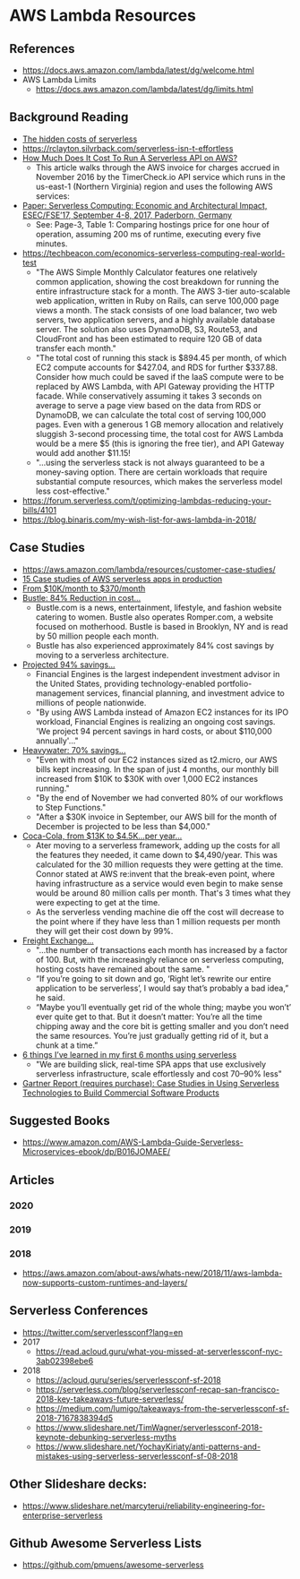# AWS Lambda Resources

## References
- https://docs.aws.amazon.com/lambda/latest/dg/welcome.html
- AWS Lambda Limits
  +  https://docs.aws.amazon.com/lambda/latest/dg/limits.html



## Background Reading
* [The hidden costs of serverless](https://medium.com/@amiram_26122/the-hidden-costs-of-serverless-6ced7844780b)
* https://rclayton.silvrback.com/serverless-isn-t-effortless
* [How Much Does It Cost To Run A Serverless API on AWS?](https://alestic.com/2016/12/aws-invoice-example/)
  * This article walks through the AWS invoice for charges accrued in November 2016 by the TimerCheck.io API service which runs in the us-east-1 (Northern Virginia) region and uses the following AWS services:
* [Paper: Serverless Computing: Economic and Architectural Impact, ESEC/FSE’17, September 4-8, 2017, Paderborn, Germany](https://www.doc.ic.ac.uk/~rbc/papers/fse-serverless-17.pdf)
  * See: Page-3, Table 1: Comparing hostings price for one hour of operation, assuming 200 ms of runtime, executing every five minutes.
* https://techbeacon.com/economics-serverless-computing-real-world-test
  * "The AWS Simple Monthly Calculator features one relatively common application, showing the cost breakdown for running the entire infrastructure stack for a month. The AWS 3-tier auto-scalable web application, written in Ruby on Rails, can serve 100,000 page views a month. The stack consists of one load balancer, two web servers, two application servers, and a highly available database server. The solution also uses DynamoDB, S3, Route53, and CloudFront and has been estimated to require 120 GB of data transfer each month."
  * "The total cost of running this stack is $894.45 per month, of which EC2 compute accounts for $427.04, and RDS for further $337.88.
    Consider how much could be saved if the IaaS compute were to be replaced by AWS Lambda, with API Gateway providing the HTTP facade. While conservatively assuming it takes 3 seconds on average to serve a page view based on the data from RDS or DynamoDB, we can calculate the total cost of serving 100,000 pages. Even with a generous 1 GB memory allocation and relatively sluggish 3-second processing time, the total cost for AWS Lambda would be a mere $5 (this is ignoring the free tier), and API Gateway would add another $11.15!
  * "...using the serverless stack is not always guaranteed to be a money-saving option. There are certain workloads that require substantial compute resources, which makes the serverless model less cost-effective."
* https://forum.serverless.com/t/optimizing-lambdas-reducing-your-bills/4101
* https://blog.binaris.com/my-wish-list-for-aws-lambda-in-2018/


## Case Studies
* https://aws.amazon.com/lambda/resources/customer-case-studies/
* [15 Case studies of AWS serverless apps in production](https://winterwindsoftware.com/real-world-serverless-case-studies/)
* [From $10K/month to $370/month](https://postlight.com/trackchanges/serving-39-million-requests-for-370-month-or-how-we-reduced-our-hosting-costs-by-two-orders-of)
* [Bustle: 84% Reduction in cost...](https://aws.amazon.com/solutions/case-studies/bustle/)
  * Bustle.com is a news, entertainment, lifestyle, and fashion website catering to women. Bustle also operates Romper.com, a website focused on motherhood. Bustle is based in Brooklyn, NY and is read by 50 million people each month.
  * Bustle has also experienced approximately 84% cost savings by moving to a serverless architecture.
* [Projected 94% savings...](https://aws.amazon.com/solutions/case-studies/financial-engines/)
  * Financial Engines is the largest independent investment advisor in the United States, providing technology-enabled portfolio-management services, financial planning, and investment advice to millions of people nationwide.
  * "By using AWS Lambda instead of Amazon EC2 instances for its IPO workload, Financial Engines is realizing an ongoing cost savings. 'We project 94 percent savings in hard costs, or about $110,000 annually'..."
* [Heavywater: 70% savings...](https://read.acloud.guru/how-going-serverless-helped-us-reduce-costs-by-70-255adb87b093)
  * "Even with most of our EC2 instances sized as t2.micro, our AWS bills kept increasing. In the span of just 4 months, our monthly bill increased from $10K to $30K with over 1,000 EC2 instances running."
  * "By the end of November we had converted 80% of our workflows to Step Functions."
  * "After a $30K invoice in September, our AWS bill for the month of December is projected to be less than $4,000."
* [Coca-Cola, from $13K to $4.5K...per year...](https://dzone.com/articles/serverless-case-study-coca-cola)
  * Ater moving to a serverless framework, adding up the costs for all the features they needed, it came down to $4,490/year. This was calculated for the 30 million requests they were getting at the time. Connor stated at AWS re:invent that the break-even point, where having infrastructure as a service would even begin to make sense would be around 80 million calls per month. That's 3 times what they were expecting to get at the time.
  * As the serverless vending machine die off the cost will decrease to the point where if they have less than 1 million requests per month they will get their cost down by 99%.
* [Freight Exchange...](https://www.computerworld.com.au/article/628577/serverless-architecture-delivers-scale-savings-freight-exchange/)
  * "...the number of transactions each month has increased by a factor of 100. But, with the increasingly reliance on serverless computing, hosting costs have remained about the same. "
  * “If you’re going to sit down and go, ‘Right let’s rewrite our entire application to be serverless’, I would say that’s probably a bad idea,” he said.
  * “Maybe you’ll eventually get rid of the whole thing; maybe you won’t’ ever quite get to that. But it doesn’t matter: You’re all the time chipping away and the core bit is getting smaller and you don’t need the same resources. You’re just gradually getting rid of it, but a chunk at a time.”
* [6 things I’ve learned in my first 6 months using serverless](https://read.acloud.guru/six-months-of-serverless-lessons-learned-f6da86a73526)
  * "We are building slick, real-time SPA apps that use exclusively serverless infrastructure, scale effortlessly and cost 70–90% less"
* [Gartner Report (requires purchase): Case Studies in Using Serverless Technologies to Build Commercial Software Products](https://www.gartner.com/doc/3787775/case-studies-using-serverless-technologies)



## Suggested Books
* https://www.amazon.com/AWS-Lambda-Guide-Serverless-Microservices-ebook/dp/B016JOMAEE/




## Articles
### 2020

### 2019 


### 2018
- https://aws.amazon.com/about-aws/whats-new/2018/11/aws-lambda-now-supports-custom-runtimes-and-layers/




## Serverless Conferences
* https://twitter.com/serverlessconf?lang=en
* 2017
  * https://read.acloud.guru/what-you-missed-at-serverlessconf-nyc-3ab02398ebe6
* 2018
  * https://acloud.guru/series/serverlessconf-sf-2018
  * https://serverless.com/blog/serverlessconf-recap-san-francisco-2018-key-takeaways-future-serverless/
  * https://medium.com/lumigo/takeaways-from-the-serverlessconf-sf-2018-7167838394d5
  * https://www.slideshare.net/TimWagner/serverlessconf-2018-keynote-debunking-serverless-myths
  * https://www.slideshare.net/YochayKiriaty/anti-patterns-and-mistakes-using-serverless-serverlessconf-sf-08-2018


## Other Slideshare decks:
* https://www.slideshare.net/marcyterui/reliability-engineering-for-enterprise-serverless


## Github Awesome Serverless Lists
* https://github.com/pmuens/awesome-serverless

